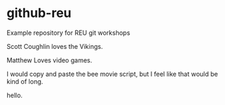 # github-reu
Example repository for REU git workshops

Scott Coughlin loves the Vikings.

Matthew Loves video games.

I would copy and paste the bee movie script, but I feel like that would be kind of long.

hello.


